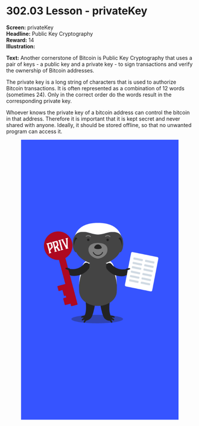 # 302.03 Lesson - privateKey

**Screen:** privateKey\
**Headline:** Public Key Cryptography\
**Reward:** 14\
**Illustration:**

**Text:** Another cornerstone of Bitcoin is Public Key Cryptography that uses a pair of keys - a public key and a private key - to sign transactions and verify the ownership of Bitcoin addresses.

The private key is a long string of characters that is used to authorize Bitcoin transactions. It is often represented as a combination of 12 words (sometimes 24). Only in the correct order do the words result in the corresponding private key.

Whoever knows the private key of a bitcoin address can control the bitcoin in that address. Therefore it is important that it is kept secret and never shared with anyone. Ideally, it should be stored offline, so that no unwanted program can access it. &#x20;

<figure><img src="../.gitbook/assets/302-03.png" alt=""><figcaption></figcaption></figure>
